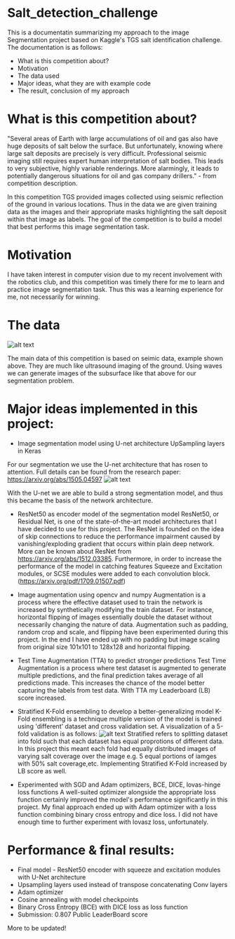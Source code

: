 # Salt_detection_challenge
This is a documentatin summarizing my approach to the image Segmentation project based on Kaggle's TGS salt identification challenge. The documentation is as follows:
* What is this competition about?
* Motivation
* The data used
* Major ideas, what they are with example code
* The result, conclusion of my approach

# What is this competition about? 
"Several areas of Earth with large accumulations of oil and gas also have huge deposits of salt below the surface.
But unfortunately, knowing where large salt deposits are precisely is very difficult. Professional seismic imaging still requires expert human interpretation of salt bodies. This leads to very subjective, highly variable renderings. More alarmingly, it leads to potentially dangerous situations for oil and gas company drillers." - from competition description.

In this competition TGS provided images collected using seismic reflection of the ground in various locations. Thus in the data we are given training data as the images and their appropriate masks highlighting the salt deposit within that image as labels. The goal of the competition is to build a model that best performs this image segmentation task.

# Motivation
I have taken interest in computer vision due to my recent involvement with the robotics club, and this competition was timely there for me to learn and practice image segmentation task. Thus this was a learning experience for me, not necessarily for winning. 

# The data
![alt text](https://www.google.com/url?sa=i&source=images&cd=&cad=rja&uact=8&ved=2ahUKEwjT2MDE-7ffAhXGw7wKHb7RDT4QjRx6BAgBEAU&url=https%3A%2F%2Fmath.berkeley.edu%2F~sethian%2F2006%2FApplications%2FSeismic%2Fseismic_analysis.html&psig=AOvVaw0EYVBl8I-L4HowsjXJHAMZ&ust=1545723667259928)

The main data of this competition is based on seimic data, example shown above. They are much like ultrasound imaging of the ground. Using waves we can generate images of the subsurface like that above for our segmentation problem. 

# Major ideas implemented in this project:
* Image segmentation model using U-net architecture UpSampling layers in Keras

For our segmentation we use the U-net architecture that has rosen to attention. Full details can be found from the research paper: https://arxiv.org/abs/1505.04597 
![alt text](https://cdn-images-1.medium.com/max/1600/1*q3vqSaSTgYzpbk1KIBmWsw.png)

With the U-net we are able to build a strong segmentation model, and thus this became the basis of the network architecture.

* ResNet50 as encoder model of the segmentation model
ResNet50, or Residual Net, is one of the state-of-the-art model architectures that I have decided to use for this project. The ResNet is founded on the idea of skip connections to reduce the performance impairment caused by vanishing/exploding gradient that occurs within plain deep network. More can be known about ResNet from https://arxiv.org/abs/1512.03385. Furthermore, in order to increase the performance of the model in catching features Squeeze and Excitation modules, or SCSE modules were added to each convolution block. (https://arxiv.org/pdf/1709.01507.pdf)

* Image augmentation using opencv and numpy
Augmentation is a process where the effective dataset used to train the network is increased by synthetically modifying the train dataset. For instance, horizontal flipping of images essentially double the dataset without necessarily changing the nature of data. Augmentation such as padding, random crop and scale, and flipping have been experimented during this project. In the end I have ended up with no padding but image scaling from original size 101x101 to 128x128 and horizontal flipping.

* Test Time Augmentation (TTA) to predict stronger predictions
Test Time Augmentation is a process where test dataset is augmented to generate multiple predictions, and the final prediction takes average of all predictions made. This increases the chance of the model better capturing the labels from test data. With TTA my Leaderboard (LB) score increased.

* Stratified K-Fold ensembling to develop a better-generalizing model
K-Fold ensembling is a technique multiple version of the model is trained using 'different' dataset and cross validation set. A visualization of a 5-fold validation is as follows:
![alt text](https://i.stack.imgur.com/1fXzJ.png)
Stratified refers to splitting dataset into fold such that each dataset has equal proprotions of different data. In this project this meant each fold had equally distributed images of varying salt coverage over the image e.g. 5 equal portions of iamges with 50% salt coverage,etc. Implementing Stratified K-Fold increased by LB score as well. 

* Experimented with SGD and Adam optimizers, BCE, DICE, lovas-hinge loss functions
A well-suited optimizer alongside the appropriate loss function certainly improved the model's performance significantly in this project. My final approach ended up with Adam optimizer with a loss function combining binary cross entropy and dice loss. I did not have enough time to further experiment with lovasz loss, unfortunately. 

# Performance & final results:
* Final model - ResNet50 encoder with squeeze and excitation modules with U-Net architecture
* Upsampling layers used instead of transpose concatenating Conv layers
* Adam optimizer
* Cosine annealing with model checkpoints
* Binary Cross Entropy (BCE) with DICE loss as loss function
* Submission: 0.807 Public LeaderBoard score


More to be updated!
